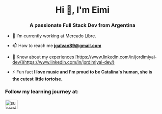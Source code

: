 <h1 align="center">Hi 👋, I'm Eimi</h1>
<h3 align="center">A passionate Full Stack Dev from Argentina</h3>

- 🌱 I’m currently working at Mercado Libre.

- 📫 How to reach me **jgalvan89@gmail.com**

- 📄 Know about my experiences [https://www.linkedin.com/in/jordimiyai-dev/](https://www.linkedin.com/in/jordimiyai-dev/)

- ⚡ Fun fact **I love music and I'm proud to be Catalina's human, she is the cutest little tortoise.**

<h3 align="left">Follow my learning journey at:</h3>
<p align="left">
<a href="https://twitter.com/supereimi" target="blank"><img align="center" src="https://raw.githubusercontent.com/rahuldkjain/github-profile-readme-generator/master/src/images/icons/Social/twitter.svg" alt="supereimi" height="30" width="40" /></a>
</p>

